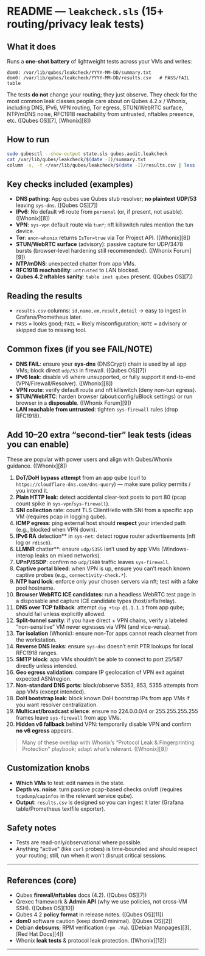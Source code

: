 # README — `leakcheck.sls` (15+ routing/privacy leak tests)

## What it does

Runs a **one-shot battery** of lightweight tests across your VMs and writes:

```
dom0: /var/lib/qubes/leakcheck/YYYY-MM-DD/summary.txt
dom0: /var/lib/qubes/leakcheck/YYYY-MM-DD/results.csv   # PASS/FAIL table
```

The tests **do not** change your routing; they just observe. They check for the most common leak classes people care about on Qubes 4.2.x / Whonix, including DNS, IPv6, VPN routing, Tor egress, STUN/WebRTC surface, NTP/mDNS noise, RFC1918 reachability from untrusted, nftables presence, etc. ([Qubes OS][7], [Whonix][8])

## How to run

```bash
sudo qubesctl --show-output state.sls qubes.audit.leakcheck
cat /var/lib/qubes/leakcheck/$(date -I)/summary.txt
column -s, -t </var/lib/qubes/leakcheck/$(date -I)/results.csv | less -S
```

## Key checks included (examples)

- **DNS pathing**: App qubes use Qubes stub resolver; **no plaintext UDP/53** leaving `sys-dns`. ([Qubes OS][7])
- **IPv6**: No default v6 route from `personal` (or, if present, not usable). ([Whonix][8])
- **VPN**: `sys-vpn` default route via `tun*`; nft killswitch rules mention the tun device.
- **Tor**: `anon-whonix` returns `IsTor=true` via Tor Project API. ([Whonix][8])
- **STUN/WebRTC surface** (advisory): passive capture for UDP/3478 bursts (browser-level hardening still recommended). ([Whonix Forum][9])
- **NTP/mDNS**: unexpected chatter from app VMs.
- **RFC1918 reachability**: `untrusted` to LAN blocked.
- **Qubes 4.2 nftables sanity**: `table inet qubes` present. ([Qubes OS][7])

## Reading the results

- `results.csv` columns: `id,name,vm,result,detail` → easy to ingest in Grafana/Prometheus later.
- `PASS` = looks good; `FAIL` = likely misconfiguration; `NOTE` = advisory or skipped due to missing tool.

## Common fixes (if you see FAIL/NOTE)

- **DNS FAIL**: ensure your **sys-dns** (DNSCrypt) chain is used by all app VMs; block direct `udp/53` in firewall. ([Qubes OS][7])
- **IPv6 leak**: disable v6 where unsupported, or fully support it end-to-end (VPN/Firewall/Resolver). ([Whonix][8])
- **VPN route**: verify default route and nft killswitch (deny non-tun egress).
- **STUN/WebRTC**: harden browser (about\:config/uBlock settings) or run browser in a **disposable**. ([Whonix Forum][9])
- **LAN reachable from untrusted**: tighten `sys-firewall` rules (drop RFC1918).

## Add 10–20 extra “second-tier” leak tests (ideas you can enable)

These are popular with power users and align with Qubes/Whonix guidance. ([Whonix][8])

1. **DoT/DoH bypass attempt** from an app qube (curl to `https://cloudflare-dns.com/dns-query`) — make sure policy permits / you intend it.
2. **Plain HTTP leak**: detect accidental clear-text posts to port 80 (pcap count spike in `sys-vpn`/`sys-firewall`).
3. **SNI collection** rate: count TLS ClientHello with SNI from a specific app VM (requires pcap in logging qube).
4. **ICMP egress**: ping external host should **respect** your intended path (e.g., blocked when VPN down).
5. **IPv6 RA** detection\*\* in `sys-net`: detect rogue router advertisements (nft log or `rdisc6`).
6. **LLMNR** chatter\*\*: ensure `udp/5355` isn’t used by app VMs (Windows-interop leaks on mixed networks).
7. **UPnP/SSDP**: confirm no `udp/1900` traffic leaves `sys-firewall`.
8. **Captive portal bleed**: when VPN is up, ensure you can’t reach known captive probes (e.g., `connectivity-check.*`).
9. **NTP hard lock**: enforce only your chosen servers via nft; test with a fake pool hostname.
10. **Browser WebRTC ICE candidates**: run a headless WebRTC test page in a disposable and capture ICE candidate types (host/srflx/relay).
11. **DNS over TCP fallback**: attempt `dig +tcp @1.1.1.1` from app qube; should fail unless explicitly allowed.
12. **Split-tunnel sanity**: if you have direct + VPN chains, verify a labeled “non-sensitive” VM never egresses via VPN (and vice-versa).
13. **Tor isolation** (Whonix): ensure non-Tor apps cannot reach clearnet from the workstation.
14. **Reverse DNS leaks**: ensure `sys-dns` doesn’t emit PTR lookups for local RFC1918 ranges.
15. **SMTP block**: app VMs shouldn’t be able to connect to port 25/587 directly unless intended.
16. **Geo egress validation**: compare IP geolocation of VPN exit against expected ASN/region.
17. **Non-standard DNS ports**: block/observe 5353, 853, 5355 attempts from app VMs (except intended).
18. **DoH bootstrap leak**: block known DoH bootstrap IPs from app VMs if you want resolver centralization.
19. **Multicast/broadcast silence**: ensure no 224.0.0.0/4 or 255.255.255.255 frames leave `sys-firewall` from app VMs.
20. **Hidden v6 fallback** behind VPN: temporarily disable VPN and confirm **no v6 egress** appears.

> Many of these overlap with Whonix’s “Protocol Leak & Fingerprinting Protection” playbook; adapt what’s relevant. ([Whonix][8])

## Customization knobs

- **Which VMs** to test: edit names in the state.
- **Depth vs. noise**: turn passive pcap-based checks on/off (requires `tcpdump`/`capinfos` in the relevant service qube).
- **Output**: `results.csv` is designed so you can ingest it later (Grafana table/Prometheus textfile exporter).

## Safety notes

- Tests are read-only/observational where possible.
- Anything “active” (like `curl` probes) is time-bounded and should respect your routing; still, run when it won’t disrupt critical sessions.

---

## References (core)

- Qubes **firewall/nftables** docs (4.2). ([Qubes OS][7])
- Qrexec framework & **Admin API** (why we use policies, not cross-VM SSH). ([Qubes OS][10])
- Qubes 4.2 **policy format** in release notes. ([Qubes OS][11])
- **dom0** software caution (keep dom0 minimal). ([Qubes OS][2])
- Debian **debsums**; RPM verification (`rpm -Va`). ([Debian Manpages][3], [Red Hat Docs][4])
- Whonix **leak tests** & protocol leak protection. ([Whonix][12])

---

